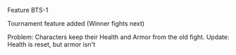 Feature BTS-1

Tournament feature added (Winner fights next)

Problem:
Characters keep their Health and Armor from the old fight.
Update: Health is reset, but armor isn't
